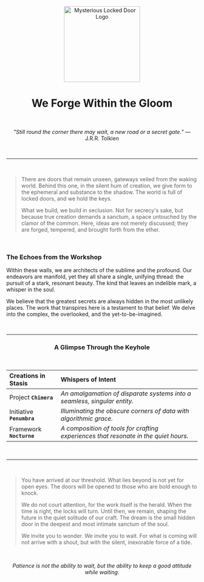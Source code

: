 <div align="center">

<img src="https://raw.githubusercontent.com/user-attachments/assets/c4b8b693-201a-4284-96c2-b586022edc77/logo.png" alt="Mysterious Locked Door Logo" width="200"/>

# &nbsp; We Forge Within the Gloom &nbsp;

<br>

*"Still round the corner there may wait, a new road or a secret gate.”* — J.R.R. Tolkien

<br>

---

</div>

<br>

> There are doors that remain unseen, gateways veiled from the waking world. Behind this one, in the silent hum of creation, we give form to the ephemeral and substance to the shadow. The world is full of locked doors, and we hold the keys.
>
> What we build, we build in seclusion. Not for secrecy's sake, but because true creation demands a sanctum, a space untouched by the clamor of the common. Here, ideas are not merely discussed; they are forged, tempered, and brought forth from the ether.

<br>

### The Echoes from the Workshop

Within these walls, we are architects of the sublime and the profound. Our endeavors are manifold, yet they all share a single, unifying thread: the pursuit of a stark, resonant beauty. The kind that leaves an indelible mark, a whisper in the soul.

We believe that the greatest secrets are always hidden in the most unlikely places. The work that transpires here is a testament to that belief. We delve into the complex, the overlooked, and the yet-to-be-imagined.

<br>

---

<div align="center">

### A Glimpse Through the Keyhole

<br>

| **Creations in Stasis** | **Whispers of Intent** |
| :--- | :--- |
| Project **`Chimera`** | *An amalgamation of disparate systems into a seamless, singular entity.* |
| Initiative **`Penumbra`** | *Illuminating the obscure corners of data with algorithmic grace.* |
| Framework **`Nocturne`** | *A composition of tools for crafting experiences that resonate in the quiet hours.* |

<br>

</div>

---

<br>

> You have arrived at our threshold. What lies beyond is not yet for open eyes. The doors will be opened to those who are bold enough to knock.
>
> We do not court attention, for the work itself is the herald. When the time is right, the locks will turn. Until then, we remain, shaping the future in the quiet solitude of our craft. The dream is the small hidden door in the deepest and most intimate sanctum of the soul.
>
> We invite you to wonder. We invite you to wait. For what is coming will not arrive with a shout, but with the silent, inexorable force of a tide.

<br>

<div align="center">

*Patience is not the ability to wait, but the ability to keep a good attitude while waiting.*

</div>
